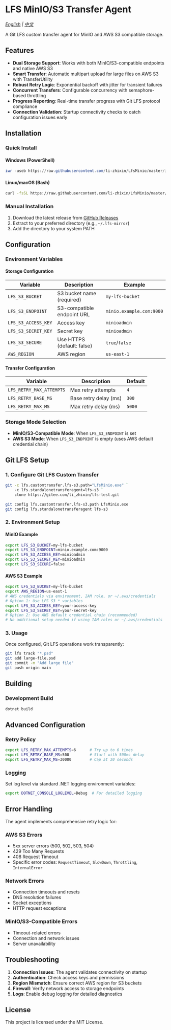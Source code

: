 # LFS MinIO/S3 Transfer Agent

*[English](README.md) | [中文](README.zh.md)*

A Git LFS custom transfer agent for MinIO and AWS S3 compatible storage.

## Features

- **Dual Storage Support**: Works with both MinIO/S3-compatible endpoints and native AWS S3
- **Smart Transfer**: Automatic multipart upload for large files on AWS S3 with TransferUtility
- **Robust Retry Logic**: Exponential backoff with jitter for transient failures
- **Concurrent Transfers**: Configurable concurrency with semaphore-based throttling
- **Progress Reporting**: Real-time transfer progress with Git LFS protocol compliance
- **Connection Validation**: Startup connectivity checks to catch configuration issues early

## Installation

### Quick Install

#### Windows (PowerShell)
```powershell
iwr -useb https://raw.githubusercontent.com/li-zhixin/LfsMinio/master/install.ps1 | iex
```

#### Linux/macOS (Bash)
```bash
curl -fsSL https://raw.githubusercontent.com/li-zhixin/LfsMinio/master/install.sh | bash
```

### Manual Installation

1. Download the latest release from [GitHub Releases](https://github.com/li-zhixin/LfsMinio/releases/latest)
2. Extract to your preferred directory (e.g., `~/.lfs-mirror`)
3. Add the directory to your system PATH

## Configuration

### Environment Variables

#### Storage Configuration

| Variable | Description                | Example |
|----------|----------------------------|----------|
| `LFS_S3_BUCKET` | S3 bucket name (required)  | `my-lfs-bucket` |
| `LFS_S3_ENDPOINT` | S3-compatible endpoint URL | `minio.example.com:9000` |
| `LFS_S3_ACCESS_KEY` | Access key                 | `minioadmin` |
| `LFS_S3_SECRET_KEY` | Secret key                 | `minioadmin` |
| `LFS_S3_SECURE` | Use HTTPS (default: false)    | `true`/`false` |
| `AWS_REGION` | AWS region                 | `us-east-1` |

#### Transfer Configuration

| Variable | Description | Default |
|----------|-------------|---------|
| `LFS_RETRY_MAX_ATTEMPTS` | Max retry attempts | `4` |
| `LFS_RETRY_BASE_MS` | Base retry delay (ms) | `300` |
| `LFS_RETRY_MAX_MS` | Max retry delay (ms) | `5000` |

### Storage Mode Selection

- **MinIO/S3-Compatible Mode**: When `LFS_S3_ENDPOINT` is set
- **AWS S3 Mode**: When `LFS_S3_ENDPOINT` is empty (uses AWS default credential chain)

## Git LFS Setup

### 1. Configure Git LFS Custom Transfer

```bash
git -c lfs.customtransfer.lfs-s3.path="LfsMinio.exe" `
    -c lfs.standalonetransferagent=lfs-s3 `
    clone https://gitee.com/li_zhixin/lfs-test.git
    
git config lfs.customtransfer.lfs-s3.path LfsMinio.exe
git config lfs.standalonetransferagent lfs-s3
```

### 2. Environment Setup

#### MinIO Example
```bash
export LFS_S3_BUCKET=my-lfs-bucket
export LFS_S3_ENDPOINT=minio.example.com:9000
export LFS_S3_ACCESS_KEY=minioadmin
export LFS_S3_SECRET_KEY=minioadmin
export LFS_S3_SECURE=false
```

#### AWS S3 Example
```bash
export LFS_S3_BUCKET=my-lfs-bucket
export AWS_REGION=us-east-1
# AWS credentials via environment, IAM role, or ~/.aws/credentials
# Option 1: Use LFS_S3_* variables
export LFS_S3_ACCESS_KEY=your-access-key
export LFS_S3_SECRET_KEY=your-secret-key
# Option 2: Use AWS default credential chain (recommended)
# No additional setup needed if using IAM roles or ~/.aws/credentials
```

### 3. Usage

Once configured, Git LFS operations work transparently:

```bash
git lfs track "*.psd"
git add large-file.psd
git commit -m "Add large file"
git push origin main
```

## Building

### Development Build
```bash
dotnet build
```

## Advanced Configuration

### Retry Policy
```bash
export LFS_RETRY_MAX_ATTEMPTS=6      # Try up to 6 times
export LFS_RETRY_BASE_MS=500         # Start with 500ms delay
export LFS_RETRY_MAX_MS=30000        # Cap at 30 seconds
```

### Logging
Set log level via standard .NET logging environment variables:
```bash
export DOTNET_CONSOLE_LOGLEVEL=Debug  # For detailed logging
```

## Error Handling

The agent implements comprehensive retry logic for:

### AWS S3 Errors
- 5xx server errors (500, 502, 503, 504)
- 429 Too Many Requests
- 408 Request Timeout
- Specific error codes: `RequestTimeout`, `SlowDown`, `Throttling`, `InternalError`

### Network Errors
- Connection timeouts and resets
- DNS resolution failures  
- Socket exceptions
- HTTP request exceptions

### MinIO/S3-Compatible Errors
- Timeout-related errors
- Connection and network issues
- Server unavailability

## Troubleshooting

1. **Connection Issues**: The agent validates connectivity on startup
2. **Authentication**: Check access keys and permissions
3. **Region Mismatch**: Ensure correct AWS region for S3 buckets
4. **Firewall**: Verify network access to storage endpoints
5. **Logs**: Enable debug logging for detailed diagnostics

## License

This project is licensed under the MIT License.